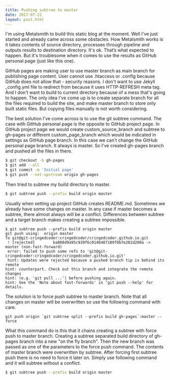 ```yaml
---
title: Pushing subtree to master
date: 2017-07-22
layout: post.html
---
```

I'm using Metalsmith to build this static blog at the moment. Well
I've just started and already came across some obstacles. How Metalsmith works
is it takes contents of source directory, processes through pipeline and outputs
results to destination directory. It's ok. That’s what expected to happen.
But it's troublesome when it comes to use the results as GitHub personal page 
(just like this one).

GitHub pages are making user to use master branch as main branch for publishing
page content. User cannot use .htaccess or .config because GitHub does not allow
that - security reasons. I don't want to use Jekyll _config.yml file to redirect
from because it uses HTTP-REFRESH meta tag. And I don't want to build to current
directory because of a mess that's going to happen. The only idea I've come up
is to create separate branch for all the files required to build the site,
and make master branch to store only built static files. But copying files
manually is not worth considering.

The best solution I've come across is to use the git subtree command. The case
with GitHub personal page is the opposite to GitHub project page. In GitHub
project page we would create custom_source_branch and subtree to gh-pages or
different custom_page_branch which would be indicated in settings as GitHub page
branch. In this case we can't change the GitHub personal page branch. It always
is master. So I've created gh-pages branch and pushed all the files in there.
```bash
$ git checkout -b gh-pages
$ git add --all
$ git commit -m 'Initial page'
$ git push --set-upstream origin gh-pages
```
Then tried to subtree my build directory to master.
```bash
$ git subtree push --prefix build origin master
```
Usually when setting up project GitHub creates README.md. Sometimes we already
have some changes on master. In any case if master becomes a subtree, there
almost always will be a conflict. Differences between subtree and a target
branch makes creating a subtree impossible.
```
$ git subtree push --prefix build origin master
git push using:  origin master
To git@git-cringedcoder:cringedcoder/cringedcoder.github.io.git
 ! [rejected]        ba888d9a95c939f6c0146487189f0b7e282d208a -> master (non-fast-forward)
 error: failed to push some refs to 'git@git-cringedcoder:cringedcoder/cringedcoder.github.io.git'
 hint: Updates were rejected because a pushed branch tip is behind its remote
hint: counterpart. Check out this branch and integrate the remote changes
hint: (e.g. 'git pull ...') before pushing again.
hint: See the 'Note about fast-forwards' in 'git push --help' for details.
```
The solution is to force push subtree to master branch. Note that all changes on
master will be overwritten so use the following command with care.
```$
git push origin `git subtree split --prefix build gh-pages`:master --force
```
What this command do is this that it chains creating a subtree with force push
to master branch. Creating a subtree separated build directory
of gh-pages branch into a new "on the fly branch". Then the new branch was
passed as one of the parameters to the force push command. The contents of
master branch were overwritten by subtree.
After forcing first subtree push there is no need to force it later on.
Simply use following command and it will subtree without a conflict.
```bash
$ git subtree push --prefix build origin master
```
